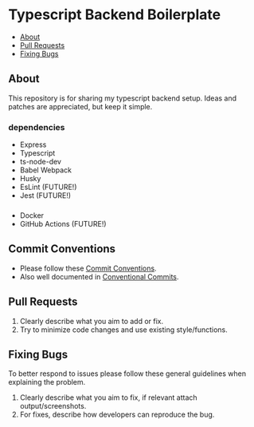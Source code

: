 # Typescript Backend Boilerplate

- [About](#about)
- [Pull Requests](#pull-requests)
- [Fixing Bugs](#fixing-bugs)

## About

This repository is for sharing my typescript backend setup.
Ideas and patches are appreciated, but keep it simple.

### dependencies

- Express
- Typescript
- ts-node-dev
- Babel Webpack
- Husky
- EsLint (FUTURE!)
- Jest (FUTURE!)

### 

- Docker
- GitHub Actions (FUTURE!)

## Commit Conventions

- Please follow these [Commit Conventions](https://commitlint.js.org/#/concepts-commit-conventions).
- Also well documented in [Conventional Commits](https://www.conventionalcommits.org/en).

## Pull Requests

1. Clearly describe what you aim to add or fix.
2. Try to minimize code changes and use existing style/functions.

## Fixing Bugs

To better respond to issues please follow these general guidelines when explaining the problem.

1. Clearly describe what you aim to fix, if relevant attach output/screenshots.
2. For fixes, describe how developers can reproduce the bug.

